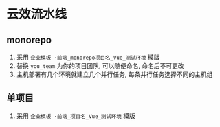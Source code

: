 # 云效流水线 

## monorepo
1. 采用 `企业模板 ·前端_monorepo项目名_Vue_测试环境` 模版
2. 替换 `you_team` 为你的项目团队, 可以随便命名, 命名后不可更改
3. 主机部署有几个环境就建立几个并行任务, 每条并行任务选择不同的主机组

## 单项目
1. 采用 `企业模板 ·前端_项目名_Vue_测试环境` 模版